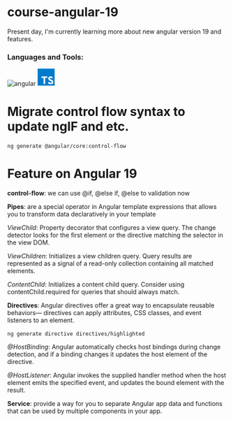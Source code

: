 # course-angular-19
Present day, I'm currently learning more about new angular version 19 and features.

<h3 align="left">Languages and Tools:</h3>
<p align="left">
    <img src="https://angular.io/assets/images/logos/angular/angular.svg" alt="angular" width="40" height="40"/>
    <img src="https://raw.githubusercontent.com/devicons/devicon/master/icons/typescript/typescript-original.svg" alt="typescript" width="40" height="40"/>
</p>

# Migrate control flow syntax to update ngIF and etc.
    ng generate @angular/core:control-flow

# Feature on Angular 19

**control-flow**: we can use @if, @else if, @else to validation now

**Pipes**: are a special operator in Angular template expressions that allows you to transform data declaratively in your template

_ViewChild_: Property decorator that configures a view query. 
The change detector looks for the first element or the directive matching the selector in the view DOM.

_ViewChildren_: Initializes a view children query.
Query results are represented as a signal of a read-only collection containing all matched elements.

_ContentChild_: Initializes a content child query. 
Consider using contentChild.required for queries that should always match.

**Directives**: Angular directives offer a great way to encapsulate reusable behaviors— directives can apply attributes, CSS classes, and event listeners to an element.

    ng generate directive directives/highlighted

_@HostBinding_: Angular automatically checks host bindings during change detection, and if a binding changes it updates the host element of the directive.

_@HostListener_: Angular invokes the supplied handler method when the host element emits the specified event, and updates the bound element with the result.

**Service**: provide a way for you to separate Angular app data and functions that can be used by multiple components in your app.

